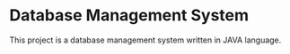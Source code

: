 # Database Management System
This project is a database management system written in JAVA language.
